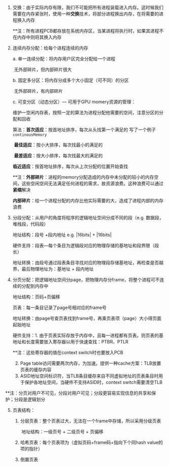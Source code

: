 1. 交换：由于实际内存有限，我们不可能把所有进程装载进入内存。这时候我们需要在内存紧张时，使用一种**交换**技术，将部分进程换出内存，在将需要的进程换入内存

   **注：所有进程PCB都存放在系统内存区，当某进程将执行时，如果其进程不在内存中则将其换入内存

2. 连续内存分配：给每个进程连续的内存

   a. 单一连续分配：将内存用户区完全分配给一个进程

   ​	无外部碎片，但内部碎片很大

   b. 固定多分区：将内存分成多个大小固定（可不同）的分区

   ​	无外部碎片，有内部碎片

   c. 可变分区（动态分区）— 可用于GPU momery资源的管理：

   ​	维护一空闲内存表，按照一定的算法为进程分配他需要的空间，注意分区的分配和回收

   ​	算法：**首次适应**：按首地址排序，每次从头找第一个满足的 写了一个例子`continousMemory`

   ​				**最佳适应**：按小大排序，每次找最小的满足的

   ​				**最差适应**：按大小排序，每次找最大的满足的

   ​				**临近适应**：按首地址排序，每次从上次分配的位置开始查找

   \**注：**外部碎片**：进程的memory分配造成的内存中未分配的较小的内存空间，这些空闲空间无法满足任何进程的需求，故资源浪费。这种浪费可以通过**紧缩**解决

   ​			**内部碎片**：给一个进程分配的内存比他实际需要的大，造成了进程内部的内存浪费

3. 分段分配：从用户的角度将程序的逻辑地址空间分成不同的段（e.g. 数据段，堆栈段，代码段）

   地址结构：段号 +段内地址 e.g. |16bits| + |16bits|

   硬件支持：段表—每个条目为逻辑段对应的物理存储的基地址和段界限（段长）

   地址转换：由段号通过段表条目寻找对应的物理段存储基地址，再检查是否越界，最后物理地址为：基地址 + 段内地址

4. 分页分配：把逻辑地址空间分page，把物理内存分frame，将整个进程可不连续的分配到内存中

   地址结构：页码+页偏移

   页表：每一条目记录了page号相对应的frame号

   地址转换：由page号查页表找到frame号，再乘页表项（page）大小得页面起始地址

   硬件支持：1. 由于页表实际存放于内存中，且每一进程都有页表。则页表的基地址和长度需要放入寄存器以用于快速查找：PTBR、PTLR 

   **注：这些寄存器的值在context switch时也要放入PCB

   2. Page table访问需要两次内存，为加速。提供一种cache方案：TLB放置页表的缓存内容
   3. ASID地址空间标识符，当TLB条目缓存来自不同虚拟地址的页表条目时用于保护各地址空间，当硬件不支持ASID时，context switch需要清空TLB

​	**注：分页对用户不可见，分段对用户可见；分段更容易实现信息的共享和保护；分段是逻辑划分

5. 页表结构：

   1. 分层页表：整个页表过大，无法在一个frame中存储，所以采用分级页表

      ​					地址结构：一级页号 + 二级页号 + 页偏移

   2. 哈希页表：每个页表项为（虚拟页码+frame码+指向下个同hash value的项的指针）

   3. 倒置页表



​				




